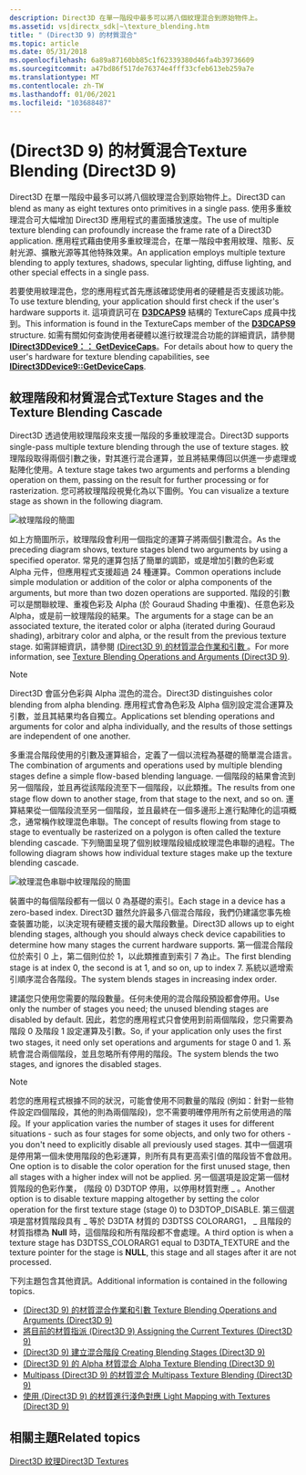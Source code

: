 ```yaml
---
description: Direct3D 在單一階段中最多可以將八個紋理混合到原始物件上。
ms.assetid: vs|directx_sdk|~\texture_blending.htm
title: " (Direct3D 9) 的材質混合"
ms.topic: article
ms.date: 05/31/2018
ms.openlocfilehash: 6a89a87160bb85c1f62339380d46fa4b39736609
ms.sourcegitcommit: a47bd86f517de76374e4fff33cfeb613eb259a7e
ms.translationtype: MT
ms.contentlocale: zh-TW
ms.lasthandoff: 01/06/2021
ms.locfileid: "103688487"
---
```

# <a name="texture-blending-direct3d-9"></a><span data-ttu-id="f2647-103"> (Direct3D 9) 的材質混合</span><span class="sxs-lookup"><span data-stu-id="f2647-103">Texture Blending (Direct3D 9)</span></span>

<span data-ttu-id="f2647-104">Direct3D 在單一階段中最多可以將八個紋理混合到原始物件上。</span><span class="sxs-lookup"><span data-stu-id="f2647-104">Direct3D can blend as many as eight textures onto primitives in a single pass.</span></span> <span data-ttu-id="f2647-105">使用多重紋理混合可大幅增加 Direct3D 應用程式的畫面播放速度。</span><span class="sxs-lookup"><span data-stu-id="f2647-105">The use of multiple texture blending can profoundly increase the frame rate of a Direct3D application.</span></span> <span data-ttu-id="f2647-106">應用程式藉由使用多重紋理混合，在單一階段中套用紋理、陰影、反射光源、擴散光源等其他特殊效果。</span><span class="sxs-lookup"><span data-stu-id="f2647-106">An application employs multiple texture blending to apply textures, shadows, specular lighting, diffuse lighting, and other special effects in a single pass.</span></span>

<span data-ttu-id="f2647-107">若要使用紋理混色，您的應用程式首先應該確認使用者的硬體是否支援該功能。</span><span class="sxs-lookup"><span data-stu-id="f2647-107">To use texture blending, your application should first check if the user's hardware supports it.</span></span> <span data-ttu-id="f2647-108">這項資訊可在 [**D3DCAPS9**](/windows/desktop/api/D3D9Caps/ns-d3d9caps-d3dcaps9) 結構的 TextureCaps 成員中找到。</span><span class="sxs-lookup"><span data-stu-id="f2647-108">This information is found in the TextureCaps member of the [**D3DCAPS9**](/windows/desktop/api/D3D9Caps/ns-d3d9caps-d3dcaps9) structure.</span></span> <span data-ttu-id="f2647-109">如需有關如何查詢使用者硬體以進行紋理混合功能的詳細資訊，請參閱 [**IDirect3DDevice9：： GetDeviceCaps**](/windows/win32/api/d3d9helper/nf-d3d9helper-idirect3ddevice9-getdevicecaps)。</span><span class="sxs-lookup"><span data-stu-id="f2647-109">For details about how to query the user's hardware for texture blending capabilities, see [**IDirect3DDevice9::GetDeviceCaps**](/windows/win32/api/d3d9helper/nf-d3d9helper-idirect3ddevice9-getdevicecaps).</span></span>

## <a name="texture-stages-and-the-texture-blending-cascade"></a><span data-ttu-id="f2647-110">紋理階段和材質混合式</span><span class="sxs-lookup"><span data-stu-id="f2647-110">Texture Stages and the Texture Blending Cascade</span></span>

<span data-ttu-id="f2647-111">Direct3D 透過使用紋理階段來支援一階段的多重紋理混合。</span><span class="sxs-lookup"><span data-stu-id="f2647-111">Direct3D supports single-pass multiple texture blending through the use of texture stages.</span></span> <span data-ttu-id="f2647-112">紋理階段取得兩個引數之後，對其進行混合運算，並且將結果傳回以供進一步處理或點陣化使用。</span><span class="sxs-lookup"><span data-stu-id="f2647-112">A texture stage takes two arguments and performs a blending operation on them, passing on the result for further processing or for rasterization.</span></span> <span data-ttu-id="f2647-113">您可將紋理階段視覺化為以下圖例。</span><span class="sxs-lookup"><span data-stu-id="f2647-113">You can visualize a texture stage as shown in the following diagram.</span></span>

![紋理階段的簡圖](images/texstg.png)

<span data-ttu-id="f2647-115">如上方簡圖所示，紋理階段會利用一個指定的運算子將兩個引數混合。</span><span class="sxs-lookup"><span data-stu-id="f2647-115">As the preceding diagram shows, texture stages blend two arguments by using a specified operator.</span></span> <span data-ttu-id="f2647-116">常見的運算包括了簡單的調節，或是增加引數的色彩或 Alpha 元件，但應用程式支援超過 24 種運算。</span><span class="sxs-lookup"><span data-stu-id="f2647-116">Common operations include simple modulation or addition of the color or alpha components of the arguments, but more than two dozen operations are supported.</span></span> <span data-ttu-id="f2647-117">階段的引數可以是關聯紋理、重複色彩及 Alpha (於 Gouraud Shading 中重複)、任意色彩及 Alpha，或是前一紋理階段的結果。</span><span class="sxs-lookup"><span data-stu-id="f2647-117">The arguments for a stage can be an associated texture, the iterated color or alpha (iterated during Gouraud shading), arbitrary color and alpha, or the result from the previous texture stage.</span></span> <span data-ttu-id="f2647-118">如需詳細資訊，請參閱 [ (Direct3D 9) 的材質混合作業和引數 ](texture-blending-operations-and-arguments.md)。</span><span class="sxs-lookup"><span data-stu-id="f2647-118">For more information, see [Texture Blending Operations and Arguments (Direct3D 9)](texture-blending-operations-and-arguments.md).</span></span>

> [!Note]  
> <span data-ttu-id="f2647-119">Direct3D 會區分色彩與 Alpha 混色的混合。</span><span class="sxs-lookup"><span data-stu-id="f2647-119">Direct3D distinguishes color blending from alpha blending.</span></span> <span data-ttu-id="f2647-120">應用程式會為色彩及 Alpha 個別設定混合運算及引數，並且其結果均各自獨立。</span><span class="sxs-lookup"><span data-stu-id="f2647-120">Applications set blending operations and arguments for color and alpha individually, and the results of those settings are independent of one another.</span></span>

 

<span data-ttu-id="f2647-121">多重混合階段使用的引數及運算組合，定義了一個以流程為基礎的簡單混合語言。</span><span class="sxs-lookup"><span data-stu-id="f2647-121">The combination of arguments and operations used by multiple blending stages define a simple flow-based blending language.</span></span> <span data-ttu-id="f2647-122">一個階段的結果會流到另一個階段，並且再從該階段流至下一個階段，以此類推。</span><span class="sxs-lookup"><span data-stu-id="f2647-122">The results from one stage flow down to another stage, from that stage to the next, and so on.</span></span> <span data-ttu-id="f2647-123">運算結果從一個階段流至另一個階段，並且最終在一個多邊形上進行點陣化的這項概念，通常稱作紋理混色串聯。</span><span class="sxs-lookup"><span data-stu-id="f2647-123">The concept of results flowing from stage to stage to eventually be rasterized on a polygon is often called the texture blending cascade.</span></span> <span data-ttu-id="f2647-124">下列簡圖呈現了個別紋理階段組成紋理混色串聯的過程。</span><span class="sxs-lookup"><span data-stu-id="f2647-124">The following diagram shows how individual texture stages make up the texture blending cascade.</span></span>

![紋理混色串聯中紋理階段的簡圖](images/tcascade.png)

<span data-ttu-id="f2647-126">裝置中的每個階段都有一個以 0 為基礎的索引。</span><span class="sxs-lookup"><span data-stu-id="f2647-126">Each stage in a device has a zero-based index.</span></span> <span data-ttu-id="f2647-127">Direct3D 雖然允許最多八個混合階段，我們仍建議您事先檢查裝置功能，以決定現有硬體支援的最大階段數量。</span><span class="sxs-lookup"><span data-stu-id="f2647-127">Direct3D allows up to eight blending stages, although you should always check device capabilities to determine how many stages the current hardware supports.</span></span> <span data-ttu-id="f2647-128">第一個混合階段位於索引 0 上，第二個則位於 1，以此類推直到索引 7 為止。</span><span class="sxs-lookup"><span data-stu-id="f2647-128">The first blending stage is at index 0, the second is at 1, and so on, up to index 7.</span></span> <span data-ttu-id="f2647-129">系統以遞增索引順序混合各階段。</span><span class="sxs-lookup"><span data-stu-id="f2647-129">The system blends stages in increasing index order.</span></span>

<span data-ttu-id="f2647-130">建議您只使用您需要的階段數量。任何未使用的混合階段預設都會停用。</span><span class="sxs-lookup"><span data-stu-id="f2647-130">Use only the number of stages you need; the unused blending stages are disabled by default.</span></span> <span data-ttu-id="f2647-131">因此，若您的應用程式只會使用到前兩個階段，您只需要為階段 0 及階段 1 設定運算及引數。</span><span class="sxs-lookup"><span data-stu-id="f2647-131">So, if your application only uses the first two stages, it need only set operations and arguments for stage 0 and 1.</span></span> <span data-ttu-id="f2647-132">系統會混合兩個階段，並且忽略所有停用的階段。</span><span class="sxs-lookup"><span data-stu-id="f2647-132">The system blends the two stages, and ignores the disabled stages.</span></span>

> [!Note]  
> <span data-ttu-id="f2647-133">若您的應用程式根據不同的狀況，可能會使用不同數量的階段 (例如：針對一些物件設定四個階段，其他的則為兩個階段)，您不需要明確停用所有之前使用過的階段。</span><span class="sxs-lookup"><span data-stu-id="f2647-133">If your application varies the number of stages it uses for different situations - such as four stages for some objects, and only two for others - you don't need to explicitly disable all previously used stages.</span></span> <span data-ttu-id="f2647-134">其中一個選項是停用第一個未使用階段的色彩運算，則所有具有更高索引值的階段皆不會啟用。</span><span class="sxs-lookup"><span data-stu-id="f2647-134">One option is to disable the color operation for the first unused stage, then all stages with a higher index will not be applied.</span></span> <span data-ttu-id="f2647-135">另一個選項是設定第一個材質階段的色彩作業， (階段 0) D3DTOP 停用，以停用材質對應 \_ 。</span><span class="sxs-lookup"><span data-stu-id="f2647-135">Another option is to disable texture mapping altogether by setting the color operation for the first texture stage (stage 0) to D3DTOP\_DISABLE.</span></span> <span data-ttu-id="f2647-136">第三個選項是當材質階段具有 \_ 等於 D3DTA 材質的 D3DTSS COLORARG1， \_ 且階段的材質指標為 **Null** 時，這個階段和所有階段都不會處理。</span><span class="sxs-lookup"><span data-stu-id="f2647-136">A third option is when a texture stage has D3DTSS\_COLORARG1 equal to D3DTA\_TEXTURE and the texture pointer for the stage is **NULL**, this stage and all stages after it are not processed.</span></span>

 

<span data-ttu-id="f2647-137">下列主題包含其他資訊。</span><span class="sxs-lookup"><span data-stu-id="f2647-137">Additional information is contained in the following topics.</span></span>

-   [<span data-ttu-id="f2647-138"> (Direct3D 9) 的材質混合作業和引數 </span><span class="sxs-lookup"><span data-stu-id="f2647-138">Texture Blending Operations and Arguments (Direct3D 9)</span></span>](texture-blending-operations-and-arguments.md)
-   [<span data-ttu-id="f2647-139">將目前的材質指派 (Direct3D 9) </span><span class="sxs-lookup"><span data-stu-id="f2647-139">Assigning the Current Textures (Direct3D 9)</span></span>](assigning-the-current-textures.md)
-   [<span data-ttu-id="f2647-140"> (Direct3D 9) 建立混合階段 </span><span class="sxs-lookup"><span data-stu-id="f2647-140">Creating Blending Stages (Direct3D 9)</span></span>](creating-blending-stages.md)
-   [<span data-ttu-id="f2647-141"> (Direct3D 9) 的 Alpha 材質混合 </span><span class="sxs-lookup"><span data-stu-id="f2647-141">Alpha Texture Blending (Direct3D 9)</span></span>](alpha-texture-blending.md)
-   [<span data-ttu-id="f2647-142">Multipass (Direct3D 9) 的材質混合 </span><span class="sxs-lookup"><span data-stu-id="f2647-142">Multipass Texture Blending (Direct3D 9)</span></span>](multipass-texture-blending.md)
-   [<span data-ttu-id="f2647-143">使用 (Direct3D 9) 的材質進行淺色對應 </span><span class="sxs-lookup"><span data-stu-id="f2647-143">Light Mapping with Textures (Direct3D 9)</span></span>](light-mapping-with-textures.md)

## <a name="related-topics"></a><span data-ttu-id="f2647-144">相關主題</span><span class="sxs-lookup"><span data-stu-id="f2647-144">Related topics</span></span>

<dl> <dt>

[<span data-ttu-id="f2647-145">Direct3D 紋理</span><span class="sxs-lookup"><span data-stu-id="f2647-145">Direct3D Textures</span></span>](direct3d-textures.md)
</dt> </dl>

 

 
